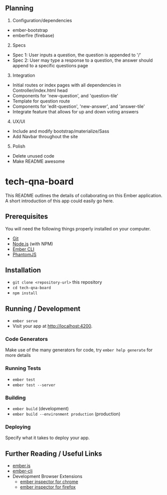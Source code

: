 ## Planning

1. Configuration/dependencies
  * ember-bootstrap
  * emberfire (firebase)

2. Specs
  * Spec 1: User inputs a question, the question is appended to '/'
  * Spec 2: User may type a response to a question, the answer should append to a specific questions page

3. Integration
  * Initial routes or index pages with all dependencies in Controller/index.html head
  * Components for 'new-question', and 'question-tile'
  * Template for question route
  * Components for 'edit-question', 'new-answer', and 'answer-tile'
  * Integrate feature that allows for up and down voting answers

4. UX/UI
  * Include and modify bootstrap/materialize/Sass
  * Add Navbar throughout the site

5. Polish
  * Delete unused code
  * Make README awesome


<!-- -----------------DELETE PLANNING SECTION UPON COMPLETION------------- -->
# tech-qna-board

This README outlines the details of collaborating on this Ember application.
A short introduction of this app could easily go here.

## Prerequisites

You will need the following things properly installed on your computer.

* [Git](https://git-scm.com/)
* [Node.js](https://nodejs.org/) (with NPM)
* [Ember CLI](https://ember-cli.com/)
* [PhantomJS](http://phantomjs.org/)

## Installation

* `git clone <repository-url>` this repository
* `cd tech-qna-board`
* `npm install`

## Running / Development

* `ember serve`
* Visit your app at [http://localhost:4200](http://localhost:4200).

### Code Generators

Make use of the many generators for code, try `ember help generate` for more details

### Running Tests

* `ember test`
* `ember test --server`

### Building

* `ember build` (development)
* `ember build --environment production` (production)

### Deploying

Specify what it takes to deploy your app.

## Further Reading / Useful Links

* [ember.js](http://emberjs.com/)
* [ember-cli](https://ember-cli.com/)
* Development Browser Extensions
  * [ember inspector for chrome](https://chrome.google.com/webstore/detail/ember-inspector/bmdblncegkenkacieihfhpjfppoconhi)
  * [ember inspector for firefox](https://addons.mozilla.org/en-US/firefox/addon/ember-inspector/)
